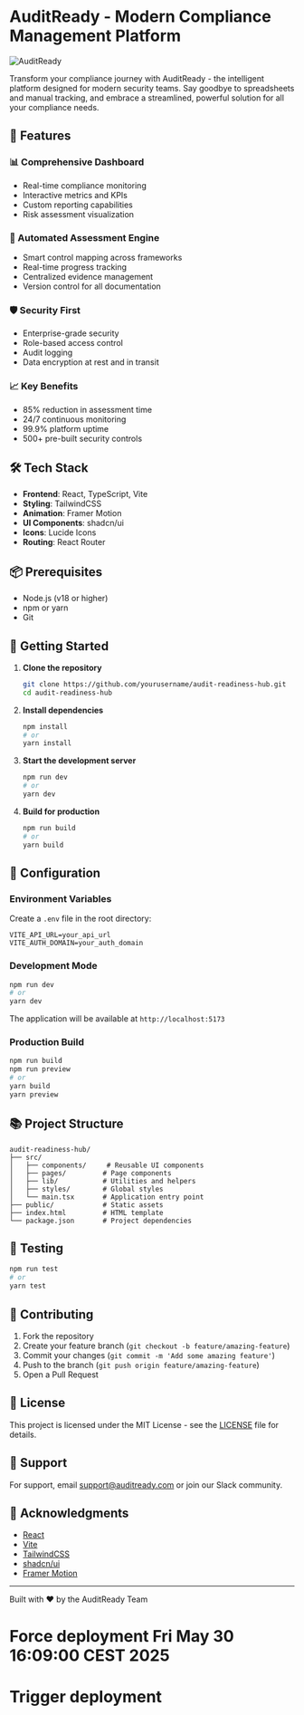 # AuditReady - Modern Compliance Management Platform

![AuditReady](public/preview.png)

Transform your compliance journey with AuditReady - the intelligent platform designed for modern security teams. Say goodbye to spreadsheets and manual tracking, and embrace a streamlined, powerful solution for all your compliance needs.

## 🚀 Features

### 📊 Comprehensive Dashboard
- Real-time compliance monitoring
- Interactive metrics and KPIs
- Custom reporting capabilities
- Risk assessment visualization

### 🔄 Automated Assessment Engine
- Smart control mapping across frameworks
- Real-time progress tracking
- Centralized evidence management
- Version control for all documentation

### 🛡️ Security First
- Enterprise-grade security
- Role-based access control
- Audit logging
- Data encryption at rest and in transit

### 📈 Key Benefits
- 85% reduction in assessment time
- 24/7 continuous monitoring
- 99.9% platform uptime
- 500+ pre-built security controls

## 🛠️ Tech Stack

- **Frontend**: React, TypeScript, Vite
- **Styling**: TailwindCSS
- **Animation**: Framer Motion
- **UI Components**: shadcn/ui
- **Icons**: Lucide Icons
- **Routing**: React Router

## 📦 Prerequisites

- Node.js (v18 or higher)
- npm or yarn
- Git

## 🚀 Getting Started

1. **Clone the repository**
   ```bash
   git clone https://github.com/yourusername/audit-readiness-hub.git
   cd audit-readiness-hub
   ```

2. **Install dependencies**
   ```bash
   npm install
   # or
   yarn install
   ```

3. **Start the development server**
   ```bash
   npm run dev
   # or
   yarn dev
   ```

4. **Build for production**
   ```bash
   npm run build
   # or
   yarn build
   ```

## 🔧 Configuration

### Environment Variables

Create a `.env` file in the root directory:

```env
VITE_API_URL=your_api_url
VITE_AUTH_DOMAIN=your_auth_domain
```

### Development Mode

```bash
npm run dev
# or
yarn dev
```

The application will be available at `http://localhost:5173`

### Production Build

```bash
npm run build
npm run preview
# or
yarn build
yarn preview
```

## 📚 Project Structure

```
audit-readiness-hub/
├── src/
│   ├── components/     # Reusable UI components
│   ├── pages/         # Page components
│   ├── lib/           # Utilities and helpers
│   ├── styles/        # Global styles
│   └── main.tsx       # Application entry point
├── public/            # Static assets
├── index.html         # HTML template
└── package.json       # Project dependencies
```

## 🧪 Testing

```bash
npm run test
# or
yarn test
```

## 📝 Contributing

1. Fork the repository
2. Create your feature branch (`git checkout -b feature/amazing-feature`)
3. Commit your changes (`git commit -m 'Add some amazing feature'`)
4. Push to the branch (`git push origin feature/amazing-feature`)
5. Open a Pull Request

## 📄 License

This project is licensed under the MIT License - see the [LICENSE](LICENSE) file for details.

## 🤝 Support

For support, email support@auditready.com or join our Slack community.

## 🌟 Acknowledgments

- [React](https://reactjs.org/)
- [Vite](https://vitejs.dev/)
- [TailwindCSS](https://tailwindcss.com/)
- [shadcn/ui](https://ui.shadcn.com/)
- [Framer Motion](https://www.framer.com/motion/)

---

Built with ❤️ by the AuditReady Team
# Force deployment Fri May 30 16:09:00 CEST 2025
# Trigger deployment
